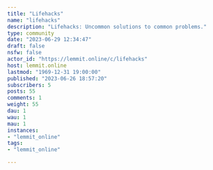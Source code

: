 ```yaml
---
title: "Lifehacks" 
name: "lifehacks"
description: "Lifehacks: Uncommon solutions to common problems."
type: community
date: "2023-06-29 12:34:47"
draft: false
nsfw: false
actor_id: "https://lemmit.online/c/lifehacks"
host: lemmit.online
lastmod: "1969-12-31 19:00:00"
published: "2023-06-26 18:57:20"
subscribers: 5
posts: 55
comments: 1
weight: 55
dau: 1
wau: 1
mau: 1
instances:
- "lemmit_online"
tags: 
- "lemmit_online"

---
```


